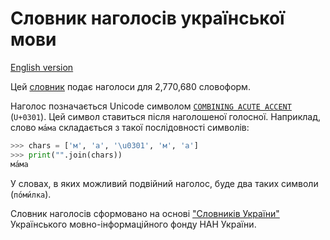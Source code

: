 # Словник наголосів української мови

[English version](./README.en.md)

Цей [словник](stress.txt) подає наголоси для 2,770,680 словоформ.

Наголос позначається Unicode символом [`COMBINING ACUTE ACCENT`](https://unicode-table.com/en/0301/)
(`U+0301`). Цей символ ставиться після наголошеної голосної. Наприклад,
слово `ма́ма` складається з такої послідовності символів:

```python
>>> chars = ['м', 'а', '\u0301', 'м', 'а']
>>> print("".join(chars))
ма́ма
```

У словах, в яких можливий подвійний наголос, буде два таких символи (`по́ми́лка`).

Словник наголосів сформовано на основі ["Словників
України"](https://lcorp.ulif.org.ua/dictua/) Українського мовно-інформаційного
фонду НАН України.
